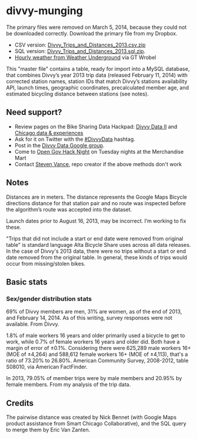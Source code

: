 divvy-munging
=============
The primary files were removed on March 5, 2014, because they could not be downloaded correctly. Download the primary file from my Dropbox. 
* CSV version:  [Divvy_Trips_and_Distances_2013.csv.zip](https://www.dropbox.com/sh/tsv5xv9qsvbaopd/BU0byzT42w/Divvy_Trips_and_Distances_2013.csv.zip)
* SQL version: [Divvy_Trips_and_Distances_2013.sql.zip](https://www.dropbox.com/sh/tsv5xv9qsvbaopd/5F8RmEjMpe/Divvy_Trips_and_Distances_2013.sql.zip). 
* [Hourly weather from Weather Underground](https://www.dropbox.com/sh/tsv5xv9qsvbaopd/d4yjDfXdiU/chicago_wunderground.txt) via GT Wrobel

This "master file" contains a table, ready for import into a MySQL database, that combines Divvy’s year 2013 trip data (released February 11, 2014) with corrected station names, station IDs that match Divvy’s stations availability API, launch times, geographic coordinates, precalculated member age, and estimated bicycling distance between stations (see notes). 

## Need support?
* Review pages on the Bike Sharing Data Hackpad: [Divvy Data II](https://bikesharingdata.hackpad.com/Divvy-Data-II-February-11-2014-WQz3gHkxo0M?r=1) and [Chicago data & experiences](https://bikesharingdata.hackpad.com/Chicago-data-experiences-f1ym6mXft2d)
* Ask for it on Twitter with the [#DivvyData](https://twitter.com/search?q=%23divvydata) hashtag. 
* Post in the [Divvy Data Google group](https://groups.google.com/forum/#!forum/divvydata). 
* Come to [Open Gov Hack Night]([http://opengovhacknight.org) on Tuesday nights at the Merchandise Mart
* Contact [Steven Vance](http://twitter.com/stevevance), repo creator if the above methods don't work

## Notes
Distances are in meters. The distance represents the Google Maps Bicycle directions distance for that station pair and no route was inspected before the algorithm’s route was accepted into the dataset. 

Launch dates prior to August 16, 2013, may be incorrect. I’m working to fix these. 

"Trips that did not include a start or end date were removed from original table" is standard language Alta Bicycle Share uses across all data releases. In the case of Divvy's 2013 data, there were no trips without a start or end date removed from the original table. In general, these kinds of trips would occur from missing/stolen bikes.

## Basic stats

### Sex/gender distribution stats
69% of Divvy members are men, 31% are women, as of the end of 2013, and February 14, 2014. As of this writing, survey responses were not available. From Divvy. 

1.8% of male workers 16 years and older primarily used a bicycle to get to work, while 0.7% of female workers 16 years and older did. Both have a margin of error of ±0.1%. Considering there were 625,289 male workers 16+ (MOE of ±4,264) and 588,612 female workers 16+ (MOE of ±4,113), that's a ratio of 73.20% to 26.80%. American Community Survey, 2008-2012, table S08010, via American FactFinder.

In 2013, 79.05% of member trips were by male members and 20.95% by female members. From my analysis of the trip data. 

## Credits
The pairwise distance was created by Nick Bennet (with Google Maps product assistance from Smart Chicago Collaborative), and the SQL query to merge them by Eric Van Zanten. 
